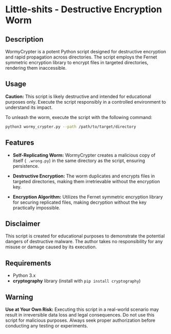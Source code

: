 # Little-shits - Destructive Encryption Worm

## Description
WormyCrypter is a potent Python script designed for destructive encryption and rapid propagation across directories. The script employs the Fernet symmetric encryption library to encrypt files in targeted directories, rendering them inaccessible.

## Usage
**Caution:** This script is likely destructive and intended for educational purposes only. Execute the script responsibly in a controlled environment to understand its impact.

To unleash the worm, execute the script with the following command:

```bash
python3 wormy_crypter.py --path /path/to/target/directory
```

## Features
- **Self-Replicating Worm:** WormyCrypter creates a malicious copy of itself (` .wrong.py`) in the same directory as the script, ensuring persistence.
  
- **Destructive Encryption:** The worm duplicates and encrypts files in targeted directories, making them irretrievable without the encryption key.

- **Encryption Algorithm:** Utilizes the Fernet symmetric encryption library for securing replicated files, making decryption without the key practically impossible.

## Disclaimer
This script is created for educational purposes to demonstrate the potential dangers of destructive malware. The author takes no responsibility for any misuse or damage caused by its execution.

## Requirements
- Python 3.x
- **cryptography** library (install with `pip install cryptography`)

## Warning
**Use at Your Own Risk:** Executing this script in a real-world scenario may result in irreversible data loss and legal consequences. Do not use this script for malicious purposes. Always seek proper authorization before conducting any testing or experiments.
